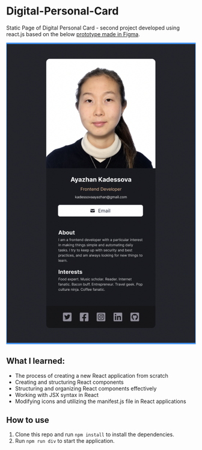 # Digital-Personal-Card

Static Page of Digital Personal Card - second project developed using react.js based on the below [prototype made in Figma]([https://www.figma.com/community/file/1246700834026066266).

<p align="center">
  <img src="Prototype.png">
</p>

## What I learned:

- The process of creating a new React application from scratch
- Creating and structuring React components
- Structuring and organizing React components effectively
- Working with JSX syntax in React
- Modifying icons and utilizing the manifest.js file in React applications

## How to use

1. Clone this repo and run `npm install` to install the dependencies.
2. Run `npm run div` to start the application.

